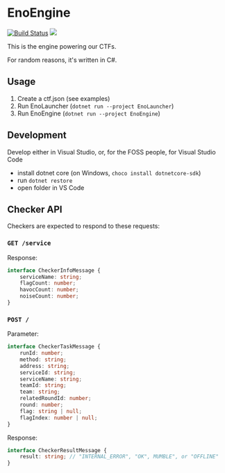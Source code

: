 # EnoEngine
[![Build Status](https://dev.azure.com/ENOFLAG/ENOWARS/_apis/build/status/enowars.EnoEngine?branchName=master)](https://dev.azure.com/ENOFLAG/ENOWARS/_build/latest?definitionId=1&branchName=master)
![](https://tokei.rs/b1/github/enowars/EnoEngine)

This is the engine powering our CTFs.

For random reasons, it's written in C#.

## Usage

1. Create a ctf.json (see examples)
2. Run EnoLauncher (`dotnet run --project EnoLauncher`)
3. Run EnoEngine (`dotnet run --project EnoEngine`)

## Development

Develop either in Visual Studio, or, for the FOSS people, for Visual Studio Code

- install dotnet core (on Windows, `choco install dotnetcore-sdk`)
- run `dotnet restore`
- open folder in VS Code

## Checker API

Checkers are expected to respond to these requests:

### `GET /service`
Response:
```ts
interface CheckerInfoMessage {
    serviceName: string;
    flagCount: number;
    havocCount: number;
    noiseCount: number;
}
```

### `POST /`
Parameter:
```ts
interface CheckerTaskMessage {
    runId: number;
    method: string;
    address: string;
    serviceId: string;
    serviceName: string;
    teamId: string;
    team: string;
    relatedRoundId: number;
    round: number;
    flag: string | null;
    flagIndex: number | null;
}
```
Response:
```ts
interface CheckerResultMessage {
    result: string; // "INTERNAL_ERROR", "OK", MUMBLE", or "OFFLINE"
}
```
